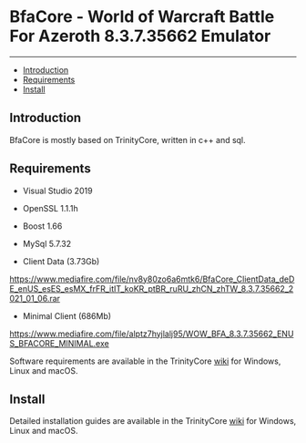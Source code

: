 # BfaCore - World of Warcraft Battle For Azeroth 8.3.7.35662 Emulator


--------------


* [Introduction](#introduction)
* [Requirements](#requirements)
* [Install](#install)



## Introduction

BfaCore is mostly based on TrinityCore, written in c++ and sql.



## Requirements

* Visual Studio 2019
* OpenSSL 1.1.1h
* Boost 1.66
* MySql 5.7.32

* Client Data (3.73Gb)

https://www.mediafire.com/file/nv8y80zo6a6mtk6/BfaCore_ClientData_deDE_enUS_esES_esMX_frFR_itIT_koKR_ptBR_ruRU_zhCN_zhTW_8.3.7.35662_2021_01_06.rar

* Minimal Client (686Mb)

https://www.mediafire.com/file/alptz7hyjlalj95/WOW_BFA_8.3.7.35662_ENUS_BFACORE_MINIMAL.exe




Software requirements are available in the TrinityCore [wiki](https://www.trinitycore.info/display/tc/Requirements) for
Windows, Linux and macOS.



## Install

Detailed installation guides are available in the TrinityCore [wiki](https://www.trinitycore.info/display/tc/Installation+Guide) for
Windows, Linux and macOS.



